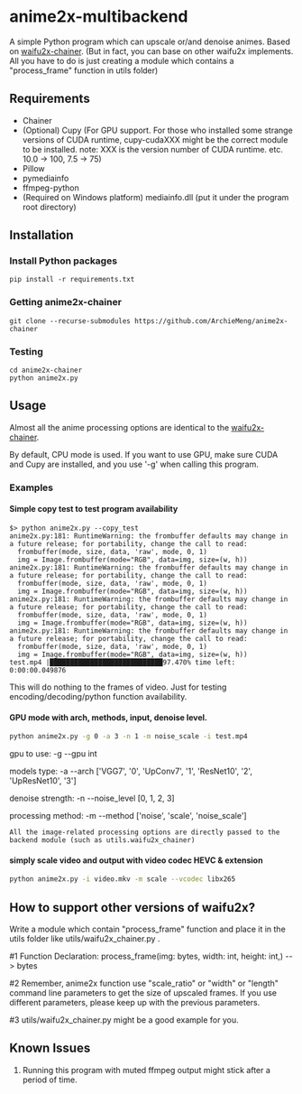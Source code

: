 # anime2x-multibackend
A simple Python program which can upscale or/and denoise animes.
Based on [waifu2x-chainer](https://github.com/tsurumeso/waifu2x-chainer). (But in fact, you can base on other waifu2x implements. All you have to do is just creating a module which contains a "process_frame" function in utils folder)
## Requirements

  - Chainer
  - (Optional) Cupy (For GPU support. For those who installed some strange versions of CUDA runtime, cupy-cudaXXX might be the correct module to be installed. note: XXX is the version number of CUDA runtime. etc. 10.0 -> 100, 7.5 -> 75)
  - Pillow
  - pymediainfo
  - ffmpeg-python
  - (Required on Windows platform) mediainfo.dll (put it under the program root directory)

## Installation

### Install Python packages
```
pip install -r requirements.txt 
```

### Getting anime2x-chainer
```
git clone --recurse-submodules https://github.com/ArchieMeng/anime2x-chainer
```

### Testing
```
cd anime2x-chainer
python anime2x.py
```

## Usage

Almost all the anime processing options are identical to the [waifu2x-chainer](https://github.com/tsurumeso/waifu2x-chainer).

By default, CPU mode is used. If you want to use GPU, make sure CUDA and Cupy are installed, and you use '-g' when calling this program.

### Examples
#### Simple copy test to test program availability
```
$> python anime2x.py --copy_test
anime2x.py:181: RuntimeWarning: the frombuffer defaults may change in a future release; for portability, change the call to read:
  frombuffer(mode, size, data, 'raw', mode, 0, 1)
  img = Image.frombuffer(mode="RGB", data=img, size=(w, h))
anime2x.py:181: RuntimeWarning: the frombuffer defaults may change in a future release; for portability, change the call to read:
  frombuffer(mode, size, data, 'raw', mode, 0, 1)
  img = Image.frombuffer(mode="RGB", data=img, size=(w, h))
anime2x.py:181: RuntimeWarning: the frombuffer defaults may change in a future release; for portability, change the call to read:
  frombuffer(mode, size, data, 'raw', mode, 0, 1)
  img = Image.frombuffer(mode="RGB", data=img, size=(w, h))
anime2x.py:181: RuntimeWarning: the frombuffer defaults may change in a future release; for portability, change the call to read:
  frombuffer(mode, size, data, 'raw', mode, 0, 1)
  img = Image.frombuffer(mode="RGB", data=img, size=(w, h))
test.mp4 |████████████████████████████97.470% time left: 0:00:00.049876
```
This will do nothing to the frames of video. Just for testing encoding/decoding/python function availability.

#### GPU mode with arch, methods, input, denoise level.
```bash
python anime2x.py -g 0 -a 3 -n 1 -m noise_scale -i test.mp4
```
gpu to use: -g --gpu int

models type: -a --arch ['VGG7', '0', 'UpConv7', '1', 'ResNet10', '2', 'UpResNet10', '3'] 

denoise strength: -n --noise_level [0, 1, 2, 3]

processing method: -m --method ['noise', 'scale', 'noise_scale']

```All the image-related processing options are directly passed to the backend module (such as utils.waifu2x_chainer)```

#### simply scale video and output with video codec HEVC & extension 
```bash
python anime2x.py -i video.mkv -m scale --vcodec libx265
```

## How to support other versions of waifu2x?

Write a module which contain "process_frame" function and place it in the utils folder like utils/waifu2x_chainer.py . 
 
\#1 Function Declaration: process_frame(img: bytes, width: int, height: int,) --> bytes

\#2 Remember, anime2x function use "scale_ratio" or "width" or "length" command line parameters to get the size of upscaled frames. If you use different parameters, please keep up with the previous parameters.

\#3 utils/waifu2x_chainer.py  might be a good example for you.


## Known Issues

1. Running this program with muted ffmpeg output might stick after a period of time.